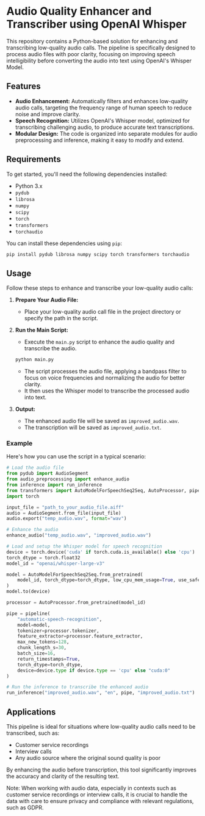 
# Audio Quality Enhancer and Transcriber using OpenAI Whisper

This repository contains a Python-based solution for enhancing and transcribing low-quality audio calls. The pipeline is specifically designed to process audio files with poor clarity, focusing on improving speech intelligibility before converting the audio into text using OpenAI's Whisper Model.

## Features

- **Audio Enhancement:** Automatically filters and enhances low-quality audio calls, targeting the frequency range of human speech to reduce noise and improve clarity.
- **Speech Recognition:** Utilizes OpenAI's Whisper model, optimized for transcribing challenging audio, to produce accurate text transcriptions.
- **Modular Design:** The code is organized into separate modules for audio preprocessing and inference, making it easy to modify and extend.

## Requirements

To get started, you'll need the following dependencies installed:

- Python 3.x
- `pydub`
- `librosa`
- `numpy`
- `scipy`
- `torch`
- `transformers`
- `torchaudio`

You can install these dependencies using `pip`:

```bash
pip install pydub librosa numpy scipy torch transformers torchaudio
```

## Usage

Follow these steps to enhance and transcribe your low-quality audio calls:

1. **Prepare Your Audio File:**
   - Place your low-quality audio call file in the project directory or specify the path in the script.

2. **Run the Main Script:**
   - Execute the `main.py` script to enhance the audio quality and transcribe the audio.

   ```bash
   python main.py
   ```

   - The script processes the audio file, applying a bandpass filter to focus on voice frequencies and normalizing the audio for better clarity.
   - It then uses the Whisper model to transcribe the processed audio into text.

3. **Output:**
   - The enhanced audio file will be saved as `improved_audio.wav`.
   - The transcription will be saved as `improved_audio.txt`.

### Example

Here's how you can use the script in a typical scenario:

```python
# Load the audio file
from pydub import AudioSegment
from audio_preprocessing import enhance_audio
from inference import run_inference
from transformers import AutoModelForSpeechSeq2Seq, AutoProcessor, pipeline
import torch

input_file = "path_to_your_audio_file.aiff"
audio = AudioSegment.from_file(input_file)
audio.export("temp_audio.wav", format="wav")

# Enhance the audio
enhance_audio("temp_audio.wav", "improved_audio.wav")

# Load and setup the Whisper model for speech recognition
device = torch.device('cuda' if torch.cuda.is_available() else 'cpu')
torch_dtype = torch.float32
model_id = "openai/whisper-large-v3"

model = AutoModelForSpeechSeq2Seq.from_pretrained(
    model_id, torch_dtype=torch_dtype, low_cpu_mem_usage=True, use_safetensors=True
)
model.to(device)

processor = AutoProcessor.from_pretrained(model_id)

pipe = pipeline(
    "automatic-speech-recognition",
    model=model,
    tokenizer=processor.tokenizer,
    feature_extractor=processor.feature_extractor,
    max_new_tokens=128,
    chunk_length_s=30,
    batch_size=16,
    return_timestamps=True,
    torch_dtype=torch_dtype,
    device=device.type if device.type == 'cpu' else "cuda:0"
)

# Run the inference to transcribe the enhanced audio
run_inference("improved_audio.wav", "en", pipe, "improved_audio.txt")
```

## Applications

This pipeline is ideal for situations where low-quality audio calls need to be transcribed, such as:

- Customer service recordings
- Interview calls
- Any audio source where the original sound quality is poor

By enhancing the audio before transcription, this tool significantly improves the accuracy and clarity of the resulting text.

Note: When working with audio data, especially in contexts such as customer service recordings or interview calls, it is crucial to handle the data with care to ensure privacy and compliance with relevant regulations, such as GDPR.
